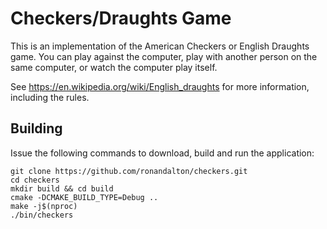 Checkers/Draughts Game
======================

This is an implementation of the American Checkers or English Draughts game.
You can play against the computer, play with another person on the same computer, or watch the computer play itself.

See https://en.wikipedia.org/wiki/English_draughts for more information, including the rules.

Building
--------

Issue the following commands to download, build and run the application:

    git clone https://github.com/ronandalton/checkers.git
    cd checkers
    mkdir build && cd build
    cmake -DCMAKE_BUILD_TYPE=Debug ..
    make -j$(nproc)
    ./bin/checkers
